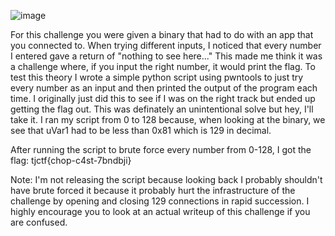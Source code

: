 ![image](https://github.com/Jewber11/CTF-Writeups/assets/134816588/16ac95cb-8fe6-464a-9837-b87bde964bd0)

For this challenge you were given a binary that had to do with an app that you connected to. When trying different inputs, I noticed that every number I entered gave a return of "nothing to see here..." This made me think it was a challenge where, if you input the right number, it would print the flag. To test this theory I wrote a simple python script using pwntools to just try every number as an input and then printed the output of the program each time. I originally just did this to see if I was on the right track but ended up getting the flag out. This was definately an unintentional solve but hey, I'll take it. I ran my script from 0 to 128 because, when looking at the binary, we see that uVar1 had to be less than 0x81 which is 129 in decimal.

After running the script to brute force every number from 0-128, I got the flag:
tjctf{chop-c4st-7bndbji}

Note: I'm not releasing the script because looking back I probably shouldn't have brute forced it because it probably hurt the infrastructure of the challenge by opening and closing 129 connections in rapid succession. I highly encourage you to look at an actual writeup of this challenge if you are confused. 
